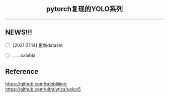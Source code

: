 ## <div align="center">pytorch复现的YOLO系列</div>

****
## NEWS!!!

- [ ] [2021.07.14] 更新dataset
- [ ] ……balabla


## Reference

https://github.com/bubbliiiing  
https://github.com/ultralytics/yolov5  
